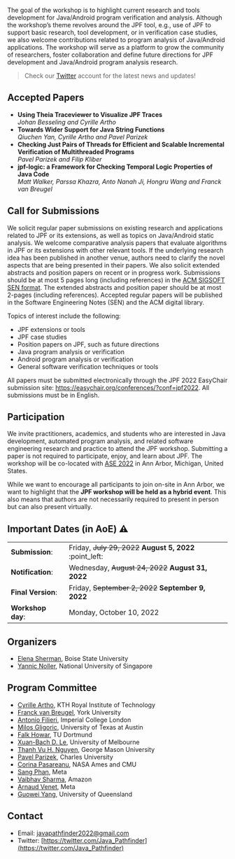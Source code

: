 The goal of the workshop is to highlight current research and tools development for Java/Android program verification and analysis. Although the workshop’s theme revolves around the JPF tool, e.g., use of JPF to support basic research, tool development, or in verification case studies, we also welcome contributions related to program analysis of Java/Android applications. The workshop will serve as a platform to grow the community of researchers, foster collaboration and define future directions for JPF development and Java/Android program analysis research.

> Check our [Twitter](https://twitter.com/Java_Pathfinder) account for the latest news and updates!

## Accepted Papers

* **Using Theia Traceviewer to Visualize JPF Traces**<br>*Johan Besseling and Cyrille Artho*
* **Towards Wider Support for Java String Functions**<br>*Qiuchen Yan, Cyrille Artho and Pavel Parizek*
* **Checking Just Pairs of Threads for Efficient and Scalable Incremental Verification of Multithreaded Programs**<br>*Pavel Parizek and Filip Kliber*
* **jpf-logic: a Framework for Checking Temporal Logic Properties of Java Code**<br>*Matt Walker, Parssa Khazra, Anto Nanah Ji, Hongru Wang and Franck van Breugel*

## Call for Submissions
We solicit regular paper submissions on existing research and applications related to JPF or its extensions, as well as topics on Java/Android static analysis. We welcome comparative analysis papers that evaluate algorithms in JPF or its extensions with other relevant tools. If the underlying research idea has been published in another venue, authors need to clarify the novel aspects that are being presented in their papers. We also solicit extended abstracts and position papers on recent or in progress work. Submissions should be at most 5 pages long (including references) in the [ACM SIGSOFT SEN format](https://www.sigsoft.org/SEN/subpub.html). The extended abstracts and position paper should be at most 2-pages (including references). Accepted regular papers will be published in the Software Engineering Notes (SEN) and the ACM digital library.

Topics of interest include the following:
* JPF extensions or tools
* JPF case studies
* Position papers on JPF, such as future directions
* Java program analysis or verification
* Android program analysis or verification
* General software verification techniques or tools

All papers must be submitted electronically through the JPF 2022 EasyChair submission site: https://easychair.org/conferences/?conf=jpf2022. All submissions must be in English.

## Participation
We invite practitioners, academics, and students who are interested in Java development, automated program analysis, and related software engineering research and practice to attend the JPF workshop. Submitting a paper is not required to participate, enjoy, and learn about JPF. The workshop will be co-located with [ASE 2022](https://conf.researchr.org/track/ase-2022/ase-2022-workshops) in Ann Arbor, Michigan, United States.

While we want to encourage all participants to join on-site in Ann Arbor, we want to highlight that the **JPF workshop will be held as a hybrid event**. This also means that authors are not necessarily required to present in person but can also present virtually.

## Important Dates (in AoE) :warning:
<table>
  <tbody>
    <tr>
      <td><b>Submission</b>:</td>
      <td>Friday, <s>July 29, 2022</s> <b>August 5, 2022</b> :point_left:</td>
    </tr>
    <tr>
      <td><b>Notification</b>:</td>
      <td>Wednesday, <s>August 24, 2022</s> <b>August 31, 2022</b></td>
    </tr>
    <tr>
      <td><b>Final Version</b>:</td>
      <td>Friday, <s>September 2, 2022</s> <b>September 9, 2022</b></td>
    </tr>
    <tr>
      <td><b>Workshop day</b>:</td>
      <td>Monday, October 10, 2022</td>
    </tr>
  </tbody>
</table>

<!-- Bidding: Tuesday, August, 2 -->
<!-- Assignments: Wednesday, August, 3 -->
<!-- Review: August, 4-19 -->
<!-- Discussion: August, 20-22 -->

## Organizers
* [Elena Sherman](http://cs.boisestate.edu/~esherman/), Boise State University
* [Yannic Noller](https://comp.nus.edu.sg/~yannic), National University of Singapore

## Program Committee
* [Cyrille Artho](https://people.kth.se/~artho/), KTH Royal Institute of Technology
* [Franck van Breugel](http://www.cse.yorku.ca/~franck/), York University
* [Antonio Filieri](https://www.antonio.filieri.name), Imperial College London
* [Milos Gligoric](https://users.ece.utexas.edu/~gligoric/), University of Texas at Austin
* [Falk Howar](https://ls14-www.cs.tu-dortmund.de/cms/de/mitarbeiter/profs/Howar.html), TU Dortmund
* [Xuan-Bach D. Le](https://xuanbachle.github.io), University of Melbourne
* [Thanh Vu H. Nguyen](https://nguyenthanhvuh.github.io), George Mason University
* [Pavel Parizek](https://d3s.mff.cuni.cz/people/pavelparizek/), Charles University
* [Corina Pasareanu](https://www.cylab.cmu.edu/directory/bios/pasareanu-corina.html), NASA Ames and CMU
* [Sang Phan](https://research.facebook.com/people/phan-sang/), Meta
* [Vaibhav Sharma](https://sites.google.com/view/vaibhavbsharma/home), Amazon
* [Arnaud Venet](https://dblp.org/pid/59/4227.html), Meta
* [Guowei Yang](https://guoweiyang.github.io), University of Queensland

## Contact
* Email: [javapathfinder2022@gmail.com](mailto:javapathfinder2022@gmail.com)
* Twitter: [https://twitter.com/Java_Pathfinder](https://twitter.com/Java_Pathfinder)
